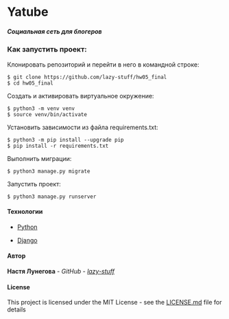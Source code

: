 # Yatube


##### Социальная сеть для блогеров

### Как запустить проект:

Клонировать репозиторий и перейти в него в командной строке:

```
$ git clone https://github.com/lazy-stuff/hw05_final
$ cd hw05_final
```
Cоздать и активировать виртуальное окружение:

```
$ python3 -m venv venv
$ source venv/bin/activate
```

Установить зависимости из файла requirements.txt:

```
$ python3 -m pip install --upgrade pip
$ pip install -r requirements.txt
```

Выполнить миграции:

```
$ python3 manage.py migrate
```

Запустить проект:

```
$ python3 manage.py runserver
```

#### Технологии
  
* [Python](https://www.python.org)

* [Django](https://www.djangoproject.com)

#### Автор

**Настя Лунегова** - *GitHub* - *[lazy-stuff](https://github.com/lazy-stuff)*

#### License

This project is licensed under the MIT License - see the [LICENSE.md](LICENSE.md) file for details
